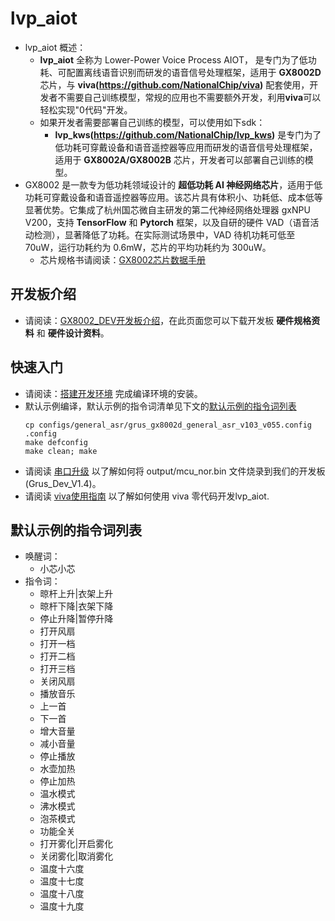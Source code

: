# lvp_aiot
* lvp_aiot 概述：
    * **lvp_aiot** 全称为 Lower-Power Voice Process AIOT， 是专门为了低功耗、可配置离线语音识别而研发的语音信号处理框架，适用于 **GX8002D** 芯片，与 **viva(https://github.com/NationalChip/viva)** 配套使用，开发者不需要自己训练模型，常规的应用也不需要额外开发，利用**viva**可以轻松实现"0代码"开发。
    * 如果开发者需要部署自己训练的模型，可以使用如下sdk：
        * **lvp_kws(https://github.com/NationalChip/lvp_kws)** 是专门为了低功耗可穿戴设备和语音遥控器等应用而研发的语音信号处理框架，适用于 **GX8002A/GX8002B** 芯片，开发者可以部署自己训练的模型。
* GX8002 是一款专为低功耗领域设计的 **超低功耗 AI 神经网络芯片**，适用于低功耗可穿戴设备和语音遥控器等应用。该芯片具有体积小、功耗低、成本低等显著优势。它集成了杭州国芯微自主研发的第二代神经网络处理器 gxNPU V200，支持 **TensorFlow** 和 **Pytorch** 框架，以及自研的硬件 VAD（语音活动检测），显著降低了功耗。在实际测试场景中，VAD 待机功耗可低至 70uW，运行功耗约为 0.6mW，芯片的平均功耗约为 300uW。
    * 芯片规格书请阅读：[GX8002芯片数据手册](https://nationalchip.gitlab.io/ai_audio_docs/hardware/%E8%8A%AF%E7%89%87%E6%95%B0%E6%8D%AE%E6%89%8B%E5%86%8C/GX8002%E8%8A%AF%E7%89%87%E6%95%B0%E6%8D%AE%E6%89%8B%E5%86%8C/)

## 开发板介绍
* 请阅读：[GX8002_DEV开发板介绍](https://nationalchip.gitlab.io/ai_audio_docs/hardware/%E5%BC%80%E5%8F%91%E6%9D%BF%E7%A1%AC%E4%BB%B6%E5%8F%82%E8%80%83%E8%AE%BE%E8%AE%A1/GX8002/GX8002_DEV%E5%BC%80%E5%8F%91%E6%9D%BF/)，在此页面您可以下载开发板 **硬件规格资料** 和 **硬件设计资料**。

## 快速入门
* 请阅读：[搭建开发环境](https://nationalchip.gitlab.io/ai_audio_docs/software/lvp/SDK%E5%BC%80%E5%8F%91%E6%8C%87%E5%8D%97/SDK%E5%BF%AB%E9%80%9F%E5%85%A5%E9%97%A8/%E6%90%AD%E5%BB%BA%E5%BC%80%E5%8F%91%E7%8E%AF%E5%A2%83/#1-sdk/) 完成编译环境的安装。
* 默认示例编译，默认示例的指令词清单见下文的[默认示例的指令词列表](#默认示例的指令词列表)
    ``` shell
    cp configs/general_asr/grus_gx8002d_general_asr_v103_v055.config .config
    make defconfig
    make clean; make
    ```
* 请阅读 [串口升级](https://nationalchip.gitlab.io/ai_audio_docs/software/lvp/SDK%E5%BC%80%E5%8F%91%E6%8C%87%E5%8D%97/SDK%E5%BF%AB%E9%80%9F%E5%85%A5%E9%97%A8/%E4%B8%B2%E5%8F%A3%E5%8D%87%E7%BA%A7/) 以了解如何将 output/mcu_nor.bin 文件烧录到我们的开发板 (Grus_Dev_V1.4)。
* 请阅读 [viva使用指南](https://github.com/NationalChip/viva/blob/main/README.md) 以了解如何使用 viva 零代码开发lvp_aiot.

## 默认示例的指令词列表
* 唤醒词：
    * 小芯小芯
* 指令词：
    * 晾杆上升|衣架上升
    * 晾杆下降|衣架下降
    * 停止升降|暂停升降
    * 打开风扇
    * 打开一档
    * 打开二档
    * 打开三档
    * 关闭风扇
    * 播放音乐
    * 上一首
    * 下一首
    * 增大音量
    * 减小音量
    * 停止播放
    * 水壶加热
    * 停止加热
    * 温水模式
    * 沸水模式
    * 泡茶模式
    * 功能全关
    * 打开雾化|开启雾化
    * 关闭雾化|取消雾化
    * 温度十六度
    * 温度十七度
    * 温度十八度
    * 温度十九度
